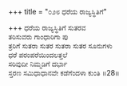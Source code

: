 +++
title = "೦೨೮ ಧರೆಯ ರಾಜ್ಯಸ್ಥಿತಿಗೆ"

+++
ಧರೆಯ ರಾಜ್ಯಸ್ಥಿತಿಗೆ ಸುತರವ  
ತರಿಸುವರು ಗಾಂಧಾರಿಗಾ ಪು  
ತ್ರರಿಗೆ ಸುತರಾ ಸುತರ ಸುತರಾ ಸುತರ ಸೂನುಗಳು   
ಧರೆ ಪರಂಪರೆಯಿಂದಲತ್ತಲೆ  
ಸರಿವುದೀ ನಿಮ್ಮಡಿಗೆ  ದರ್ಭಾ  
ಸ್ತರಣ ಸಮಿಧಾಧಾನವೇ ಕಡೆಗೆಂದಳಾ ಕುಂತಿ     ॥28॥